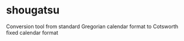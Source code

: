 # shougatsu
Conversion tool from standard Gregorian calendar format to Cotsworth fixed calendar format
